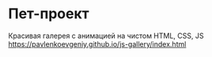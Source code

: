# Пет-проект
Красивая галерея с анимацией на чистом HTML, CSS, JS
https://pavlenkoevgeniy.github.io/js-gallery/index.html
